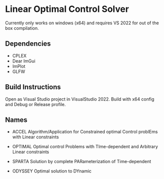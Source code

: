 # Linear Optimal Control Solver
Currently only works on windows (x64) and requires VS 2022 for out of the box compilation.

## Dependencies
- CPLEX
- Dear ImGui
- ImPlot
- GLFW


## Build Instructions
Open as Visual Studio project in VisualStudio 2022.
Build with x64 config and Debug or Release profile.


## Names
- ACCEL 	Algorithm/Application for Constrained optimal Control problEms with Linear constraints
- OPTIMAL 	Optimal control Problems with TIme-dependent and Arbitrary Linear constraints

- SPARTA 	Solution by complete PARameterization of Time-dependent 
- ODYSSEY 	Optimal solution to DYnamic